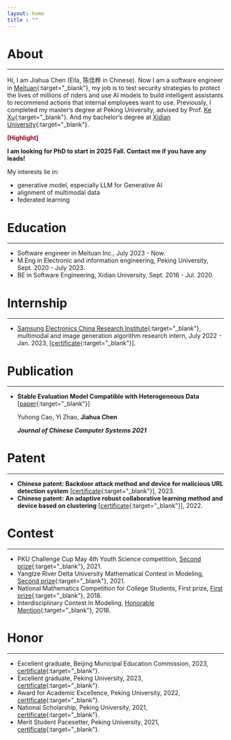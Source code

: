 ```yaml
---
layout: home
title : ""
---
```


# About
------
Hi, I am Jiahua Chen (Ella, 陈佳桦 in Chinese). Now I am a software engineer in [Meituan](https://en.wikipedia.org/wiki/Meituan){:target="_blank"}, my job is to test security strategies to protect the lives of millions of riders and use AI models to build intelligent assistants to recommend actions that internal employees want to use. Previously, I completed my master’s degree at Peking University, advised by Prof. [Ke Xu](https://www.cs.tsinghua.edu.cn/info/1126/3581.htm){:target="_blank"}. And my bachelor’s degree at [Xidian University](https://en.wikipedia.org/wiki/Xidian_University){:target="_blank"}.


<div style="color:#8B0012; style:left"><b>[Highlight]</b></div> 

**I am looking for PhD to start in 2025 Fall. Contact me if you have any leads!**

My interests lie in:
- generative model, especially LLM for Generative AI
- alignment of multimodal data
- federated learning
 
# Education
------
- Software engineer in Meituan  Inc., July 2023 - Now.
- M.Eng in Electronic and information engineering, Peking University, Sept. 2020 - July 2023.
- BE in Software Engineering, Xidian University, Sept. 2016 - Jul. 2020.

# Internship
------
- [Samsung Electronics China Research Institute](https://research.samsung.com/src-b){:target="_blank"}, multimodal and image generation algorithm research intern, July 2022 - Jan. 2023, [[certificate](assets/interns/Samsung_Internship_Certificate.jpg){:target="_blank"}]. 

# Publication
------
- **Stable Evaluation Model Compatible with Heterogeneous Data** [[paper](assets/papers/Stable%20Evaluation%20Model%20Compatible%20with%20Heterogeneous%20Data.pdf){:target="_blank"}]

  Yuhong Cao, Yi Zhao, **Jiahua Chen**

   ***Journal of Chinese Computer Systems 2021***

# Patent
------
- **Chinese patent: Backdoor attack method and device for malicious URL detection system** [[certificate](assets/patents/针对恶意URL检测系统的后门攻击方法和装置_发明专利证书_20231020.pdf){:target="_blank"}], 2023.
- **Chinese patent: An adaptive robust collaborative learning method and device based on clustering** [[certificate](assets/patents/一种基于聚类的自适应鲁棒协作学习方法和装置_YSE1224864-发明专利证书(签章).pdf){:target="_blank"}], 2022.


# Contest
------
- PKU Challenge Cup May 4th Youth Science competition, [Second prize](/assets/contests/2021_pku_challenge_cup_second.jpg){:target="_blank"}, 2021.
- Yangtze River Delta University Mathematical Contest in Modeling, [Second prize](/assets/contests/2021_yangtze_mathmodeling_second.jpg){:target="_blank"}, 2021.
- National Mathematics Competition for College Students, First prize, [First prize](/assets/contests/2018_math_contest_at_uni.jpg){:target="_blank"}, 2018.
- Interdisciplinary Contest In Modeling, [Honorable Mention](/assets/contests/2018_interdisc_at_uni.jpg){:target="_blank"}, 2018.

# Honor
------
- Excellent graduate, Beijing Municipal Education Commission, 2023, [certificate](/assets/honor/2023_excellent_graduate_beijing.jpg){:target="_blank"}.
- Excellent graduate, Peking University, 2023, [certificate](/assets/honor/2023_excellent_graduate_pku.jpg){:target="_blank"}.
- Award for Academic Excellence, Peking University, 2022, [certificate](/assets/honor/2021-2022_academic_excellent.jpg){:target="_blank"}.
- National Scholarship, Peking University, 2021, [certificate](/assets/honor/2021_national_scholarship.jpg){:target="_blank"}.
- Merit Student Pacesetter, Peking University, 2021, [certificate](/assets/honor/2021_merit_student_pacesetter.jpg){:target="_blank"}.
